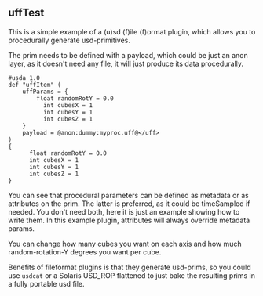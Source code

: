 uffTest
-------

This is a simple example of a (u)sd (f)ile (f)ormat plugin, which allows you to procedurally generate usd-primitives.

The prim needs to be defined with a payload, which could be just an anon layer, as it doesn't need any file, it will just produce its data procedurally.

    #usda 1.0
    def "uffItem" (
        uffParams = {
            float randomRotY = 0.0
	          int cubesX = 1
	          int cubesY = 1
	          int cubesZ = 1
        }
        payload = @anon:dummy:myproc.uff@</uff>
    )
    {
	      float randomRotY = 0.0
	      int cubesX = 1
	      int cubesY = 1
	      int cubesZ = 1
    }

You can see that procedural parameters can be defined as metadata or as attributes on the prim.
The latter is preferred, as it could be timeSampled if needed.
You don't need both, here it is just an example showing how to write them.
In this example plugin, attributes will always override metadata params.

You can change how many cubes you want on each axis and how much random-rotation-Y degrees you want per cube.

Benefits of fileformat plugins is that they generate usd-prims, so you could use `usdcat` or a Solaris USD_ROP flattened to just bake the resulting prims in a fully portable usd file.
